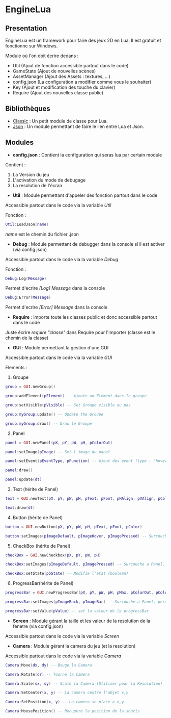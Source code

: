 EngineLua
==========

Presentation
------------
EngineLua est un framework pour faire des jeux 2D en Lua. Il est gratuit et fonctionne sur Windows.

Module où l'on doit écrire dedans :
- Util (Ajout de fonction accessible partout dans le code)
- GameState (Ajout de nouvelles scènes)
- AssetManager (Ajout des Assets : textures, ...)
- config.json (La configuration a modifier comme vous le souhaiter)
- Key (Ajout et modification des touche du clavier)
- Require (Ajout des nouvelles classe public)

Bibliothèques
-------------
- [Classic](https://github.com/rxi/classic) : Un petit module de classe pour Lua.
- [Json](https://github.com/rxi/json.lua) : Un module permettant de faire le lien entre Lua et Json.

Modules
-------
- **config.json** : Contient la configuration qui seras lua par certain module

Contient : 
1. La Version du jeu
2. L'activation du mode de debugage
3. La resolution de l'écran

- **Util** : Module permettant d'appeler des fonction partout dans le code

Accessible partout dans le code via la variable _Util_

Fonction :
```lua
Util:LoadJson(name)
```
_name_ est le chemin du fichier .json

- **Debug** : Module permettant de debugger dans la console si il est activer (via config.json)

Accessible partout dans le code via la variable _Debug_

Fonction : 
```lua
Debug:Log(Message)
```
Permet d'ecrire _[Log] Message_ dans la console

```lua
Debug:Error(Message)
```
Permet d'ecrire _[Error] Message_ dans la console

- **Require** : importe toute les classes public et donc accessible partout dans le code

Juste écrire _require "classe"_ dans Require pour l'importer (classe est le chemin de la classe)

- **GUI** : Module permettant la gestion d'une GUI

Accessible partout dans le code via la variable _GUI_

Elements :
1. Groupe
```lua
group = GUI.newGroup()
```
```lua
group:addElement(pElement) -- Ajoute un Element dans le groupe
```
```lua
group:setVisible(pVisible) -- Set Groupe visible ou pas
```
```lua
group:myGroup:update() -- Update the Groupe
```
```lua
group:myGroup:draw() -- Draw le Groupe
```
2. Panel
```lua
panel = GUI.newPanel(pX, pY, pW, pH, pColorOut)
```
```lua
panel:setImage(pImage) -- Set l'image du panel
```
```lua
panel:setEvent(pEventType, pFunction) -- Ajout des event (type : "hover")
```
```lua
panel:draw()
```
```lua
panel:update(dt)
```
3. Text (hérite de Panel)
```lua
text = GUI.newText(pX, pY, pW, pH, pText, pFont, pHAlign, pVAlign, pColor)
```
```lua
text:draw(dt)
```
4. Button (hérite de Panel)
```lua
button = GUI.newButton(pX, pY, pW, pH, pText, pFont, pColor)
```
```lua
button:setImages(pImageDefault, pImageHover, pImagePressed) -- Surcouche a Panel, permettant la gestion de plusieure images
```
5. CheckBox (hérite de Panel)
```lua
checkBox = GUI.newCheckbox(pX, pY, pW, pH)
```
```lua
checkBox:setImages(pImageDefault, pImagePressed) -- Surcouche a Panel, permettant d'afficher l'image correspondant a l'état
```
```lua
checkBox:setState(pbState) -- Modifie l'etat (boolean)
```
6. ProgressBar(hérite de Panel)
```lua
progressBar = GUI.newProgressBar(pX, pY, pW, pH, pMax, pColorOut, pColorIn)
```
```lua
progressBar:setImages(pImageBack, pImageBar) -- Surcouche a Panel, permettant l'affichage de la bar vide et x remplie
```
```lua
progressBar:setValue(pValue) -- set la valeur de la progressBar
```

- **Screen** : Module gérant la taille et les valeur de la resolution de la fenetre (via config.json)

Accessible partout dans le code via la variable _Screen_

- **Camera** : Module gérant la camera du jeu (et la resolution)

Accessible partout dans le code via la variable _Camera_

```lua
Camera:Move(dx, dy) -- Bouge la Camera
```
```lua
Camera:Rotate(dr) -- Tourne la Camera
```
```lua
Camera:Scale(sx, sy) -- Scale la Camera (Utiliser pour la Resolution)
```
```lua
Camera:SetCenter(x, y) -- La camera centre l'objet x,y
```
```lua
Camera:SetPosition(x, y) -- La camera se place a x,y
```
```lua
Camera:MousePosition() -- Recupere la position de la souris
```
